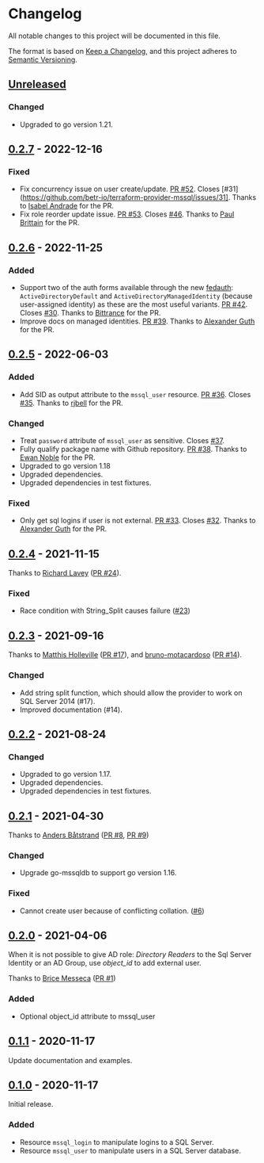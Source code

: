 # Changelog

All notable changes to this project will be documented in this file.

The format is based on [Keep a Changelog](https://keepachangelog.com/en/1.0.0/),
and this project adheres to [Semantic Versioning](https://semver.org/spec/v2.0.0.html).

## [Unreleased]

### Changed

- Upgraded to go version 1.21.

## [0.2.7] - 2022-12-16

### Fixed

- Fix concurrency issue on user create/update. [PR #52](https://github.com/betr-io/terraform-provider-mssql/pull/52). Closes [#31](https://github.com/betr-io/terraform-provider-mssql/issues/31]. Thanks to [Isabel Andrade](https://github.com/beandrad) for the PR.
- Fix role reorder update issue. [PR #53](https://github.com/betr-io/terraform-provider-mssql/pull/53). Closes [#46](https://github.com/betr-io/terraform-provider-mssql/issues/46). Thanks to [Paul Brittain](https://github.com/paulbrittain) for the PR.

## [0.2.6] - 2022-11-25

### Added

- Support two of the auth forms available through the new [fedauth](https://github.com/denisenkom/go-mssqldb#azure-active-directory-authentication): `ActiveDirectoryDefault` and `ActiveDirectoryManagedIdentity` (because user-assigned identity) as these are the most useful variants. [PR #42](https://github.com/betr-io/terraform-provider-mssql/pull/42). Closes [#30](https://github.com/betr-io/terraform-provider-mssql/issues/30). Thanks to [Bittrance](https://github.com/bittrance) for the PR.
- Improve docs on managed identities. [PR #39](https://github.com/betr-io/terraform-provider-mssql/pull/36). Thanks to [Alexander Guth](https://github.com/alxy) for the PR.

## [0.2.5] - 2022-06-03

### Added

- Add SID as output attribute to the `mssql_user` resource. [PR #36](https://github.com/betr-io/terraform-provider-mssql/pull/36). Closes [#35](https://github.com/betr-io/terraform-provider-mssql/issues/35). Thanks to [rjbell](https://github.com/rjbell) for the PR.

### Changed

- Treat `password` attribute of `mssql_user` as sensitive. Closes [#37](https://github.com/betr-io/terraform-provider-mssql/issues/37).
- Fully qualify package name with Github repository. [PR #38](https://github.com/betr-io/terraform-provider-mssql/pull/38). Thanks to [Ewan Noble](https://github.com/EwanNoble) for the PR.
- Upgraded to go version 1.18
- Upgraded dependencies.
- Upgraded dependencies in test fixtures.

### Fixed

- Only get sql logins if user is not external. [PR #33](https://github.com/betr-io/terraform-provider-mssql/pull/33). Closes [#32](https://github.com/betr-io/terraform-provider-mssql/issues/32). Thanks to [Alexander Guth](https://github.com/alxy) for the PR.

## [0.2.4] - 2021-11-15

Thanks to [Richard Lavey](https://github.com/rlaveycal) ([PR #24](https://github.com/betr-io/terraform-provider-mssql/pull/24)).

### Fixed

- Race condition with String_Split causes failure ([#23](https://github.com/betr-io/terraform-provider-mssql/issues/23))

## [0.2.3] - 2021-09-16

Thanks to [Matthis Holleville](https://github.com/matthisholleville) ([PR #17](https://github.com/betr-io/terraform-provider-mssql/pull/17)), and [bruno-motacardoso](https://github.com/bruno-motacardoso) ([PR #14](https://github.com/betr-io/terraform-provider-mssql/pull/14)).

### Changed

- Add string split function, which should allow the provider to work on SQL Server 2014 (#17).
- Improved documentation (#14).

## [0.2.2] - 2021-08-24

### Changed

- Upgraded to go version 1.17.
- Upgraded dependencies.
- Upgraded dependencies in test fixtures.

## [0.2.1] - 2021-04-30

Thanks to [Anders Båtstrand](https://github.com/anderius) ([PR #8](https://github.com/betr-io/terraform-provider-mssql/pull/8), [PR #9](https://github.com/betr-io/terraform-provider-mssql/pull/9))

### Changed

- Upgrade go-mssqldb to support go version 1.16.

### Fixed

- Cannot create user because of conflicting collation. ([#6](https://github.com/betr-io/terraform-provider-mssql/issues/6))

## [0.2.0] - 2021-04-06

When it is not possible to give AD role: _Directory Readers_ to the Sql Server Identity or an AD Group, use *object_id* to add external user.

Thanks to [Brice Messeca](https://github.com/smag-bmesseca) ([PR #1](https://github.com/betr-io/terraform-provider-mssql/pull/1))

### Added

- Optional object_id attribute to mssql_user

## [0.1.1] - 2020-11-17

Update documentation and examples.

## [0.1.0] - 2020-11-17

Initial release.

### Added

- Resource `mssql_login` to manipulate logins to a SQL Server.
- Resource `mssql_user` to manipulate users in a SQL Server database.

[Unreleased]: https://github.com/betr-io/terraform-provider-mssql/compare/v0.2.7...HEAD
[0.2.7]: https://github.com/betr-io/terraform-provider-mssql/compare/v0.2.6...v0.2.7
[0.2.6]: https://github.com/betr-io/terraform-provider-mssql/compare/v0.2.5...v0.2.6
[0.2.5]: https://github.com/betr-io/terraform-provider-mssql/compare/v0.2.4...v0.2.5
[0.2.4]: https://github.com/betr-io/terraform-provider-mssql/compare/v0.2.3...v0.2.4
[0.2.3]: https://github.com/betr-io/terraform-provider-mssql/compare/v0.2.2...v0.2.3
[0.2.2]: https://github.com/betr-io/terraform-provider-mssql/compare/v0.2.1...v0.2.2
[0.2.1]: https://github.com/betr-io/terraform-provider-mssql/compare/v0.2.0...v0.2.1
[0.2.0]: https://github.com/betr-io/terraform-provider-mssql/compare/v0.1.1...v0.2.0
[0.1.1]: https://github.com/betr-io/terraform-provider-mssql/compare/v0.1.0...v0.1.1
[0.1.0]: https://github.com/betr-io/terraform-provider-mssql/releases/tag/v0.1.0

